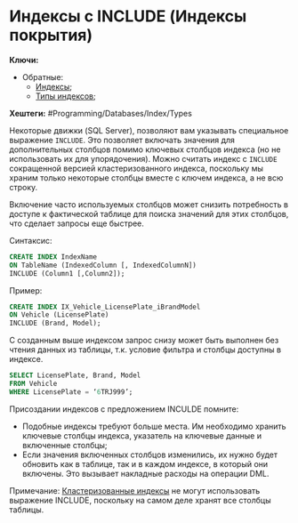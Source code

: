 
# Индексы с INCLUDE (Индексы покрытия)

**Ключи:**
- Обратные:
	- [Индексы](db-index);
	- [Типы индексов](db-index-types);

**Хештеги:** #Programming/Databases/Index/Types

Некоторые движки (SQL Server), позволяют вам указывать специальное выражение `INCLUDE`. Это позволяет включать значения для дополнительных столбцов помимо ключевых столбцов индекса (но не использовать их для упорядочения). Можно считать индекс с `INCLUDE` сокращенной версией кластеризованного индекса, поскольку мы храним только некоторые столбцы вместе с ключем индекса, а не всю строку.

Включение часто используемых столбцов может снизить потребность в доступе к фактической таблице для поиска значений для этих столбцов, что сделает запросы еще быстрее.

Синтаксис:

```sql
CREATE INDEX IndexName
ON TableName (IndexedColumn [, IndexedColumnN])
INCLUDE (Column1 [,Column2]);
```

Пример:

```sql
CREATE INDEX IX_Vehicle_LicensePlate_iBrandModel
ON Vehicle (LicensePlate)
INCLUDE (Brand, Model);
```

С созданным выше индексом запрос снизу может быть выполнен без чтения данных из таблицы, т.к. условие фильтра и столбцы доступны в индексе.

```sql
SELECT LicensePlate, Brand, Model
FROM Vehicle
WHERE LicensePlate = ‘6TRJ999’;
```

Присоздании индексов с предложением INCULDE помните:

- Подобные индексы требуют больше места. Им необходимо хранить ключевые столбцы индекса, указатель на ключевые данные и включенные столбцы;
- Если значения включенных столбцов изменились, их нужно будет обновить как в таблице, так и в каждом индексе, в который они включены. Это вызывает накладные расходы на операции DML.

Примечание: [Кластеризованные индексы](db-index-types-clustered) не могут использовать выражение INCLUDE, поскольку на самом деле хранят все столбцы таблицы.
